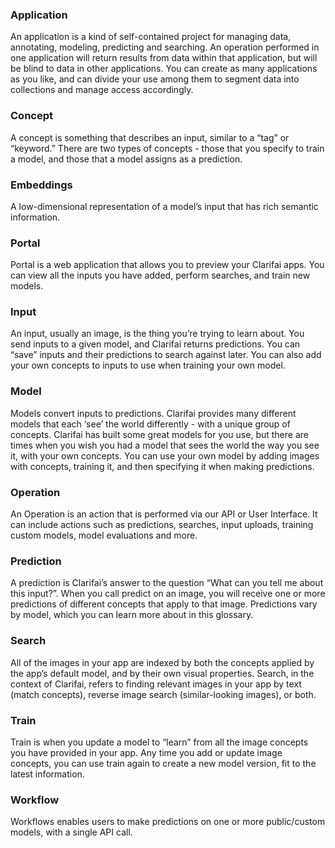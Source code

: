 ### Application 
An application is a kind of self-contained project for managing data, annotating, modeling, predicting and searching. An operation performed in one application will return results from data within that application, but will be blind to data in other applications. You can create as many applications as you like, and can divide your use among them to segment data into collections and manage access accordingly.
### Concept 
A concept is something that describes an input, similar to a “tag” or “keyword.” There are two types of concepts - those that you specify to train a model, and those that a model assigns as a prediction.
### Embeddings 
A low-dimensional representation of a model’s input that has rich semantic information.
### Portal 
Portal is a web application that allows you to preview your Clarifai apps. You can view all the inputs you have added, perform searches, and train new models.
### Input 
An input, usually an image, is the thing you’re trying to learn about. You send inputs to a given model, and Clarifai returns predictions. You can “save” inputs and their predictions to search against later. You can also add your own concepts to inputs to use when training your own model.
### Model 
Models convert inputs to predictions. Clarifai provides many different models that each ‘see’ the world differently - with a unique group of concepts. Clarifai has built some great models for you use, but there are times when you wish you had a model that sees the world the way you see it, with your own concepts. You can use your own model by adding images with concepts, training it, and then specifying it when making predictions.
### Operation 
An Operation is an action that is performed via our API or User Interface. It can include actions such as predictions, searches, input uploads, training custom models, model evaluations and more.
### Prediction 
A prediction is Clarifai’s answer to the question “What can you tell me about this input?”. When you call predict on an image, you will receive one or more predictions of different concepts that apply to that image. Predictions vary by model, which you can learn more about in this glossary.
### Search 
All of the images in your app are indexed by both the concepts applied by the app’s default model, and by their own visual properties. Search, in the context of Clarifai, refers to finding relevant images in your app by text (match concepts), reverse image search (similar-looking images), or both.
### Train 
Train is when you update a model to “learn” from all the image concepts you have provided in your app. Any time you add or update image concepts, you can use train again to create a new model version, fit to the latest information.
### Workflow 
Workflows enables users to make predictions on one or more public/custom models, with a single API call.
